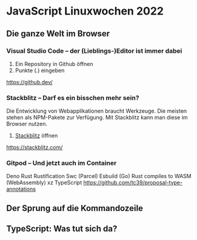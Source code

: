 # JavaScript Linuxwochen 2022

## Die ganze Welt im Browser

### Visual Studio Code – der (Lieblings-)Editor ist immer dabei

1. Ein Repository in Github öffnen
1. Punkte (.) eingeben

https://github.dev/

### Stackblitz – Darf es ein bisschen mehr sein?

Die Entwicklung von Webapplikationen braucht Werkzeuge. Die meisten stehen als NPM-Pakete zur Verfügung. Mit Stackblitz kann man diese im Browser nutzen.

1. [Stackblitz](https://stackblitz.com/) öffnen


https://stackblitz.com/

### Gitpod – Und jetzt auch im Container


Deno
Rust
Rustification
Swc (Parcel)
Esbuild (Go)
Rust compiles to WASM (WebAssembly)
xz
TypeScript
https://github.com/tc39/proposal-type-annotations


## Der Sprung auf die Kommandozeile

## TypeScript: Was tut sich da?


